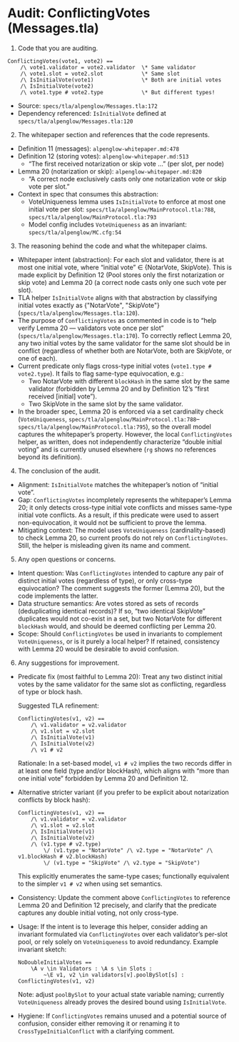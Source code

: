 # Audit: ConflictingVotes (Messages.tla)

1. Code that you are auditing.

```
ConflictingVotes(vote1, vote2) ==
    /\ vote1.validator = vote2.validator  \* Same validator
    /\ vote1.slot = vote2.slot            \* Same slot
    /\ IsInitialVote(vote1)               \* Both are initial votes
    /\ IsInitialVote(vote2)
    /\ vote1.type # vote2.type            \* But different types!
```

- Source: `specs/tla/alpenglow/Messages.tla:172`
- Dependency referenced: `IsInitialVote` defined at `specs/tla/alpenglow/Messages.tla:120`

2. The whitepaper section and references that the code represents.

- Definition 11 (messages): `alpenglow-whitepaper.md:478`
- Definition 12 (storing votes): `alpenglow-whitepaper.md:513`
  - “The first received notarization or skip vote …” (per slot, per node)
- Lemma 20 (notarization or skip): `alpenglow-whitepaper.md:820`
  - “A correct node exclusively casts only one notarization vote or skip vote per slot.”
- Context in spec that consumes this abstraction:
  - VoteUniqueness lemma uses `IsInitialVote` to enforce at most one initial vote per slot: `specs/tla/alpenglow/MainProtocol.tla:788`, `specs/tla/alpenglow/MainProtocol.tla:793`
  - Model config includes `VoteUniqueness` as an invariant: `specs/tla/alpenglow/MC.cfg:54`

3. The reasoning behind the code and what the whitepaper claims.

- Whitepaper intent (abstraction): For each slot and validator, there is at most one initial vote, where “initial vote” ∈ {NotarVote, SkipVote}. This is made explicit by Definition 12 (Pool stores only the first notarization or skip vote) and Lemma 20 (a correct node casts only one such vote per slot).
- TLA helper `IsInitialVote` aligns with that abstraction by classifying initial votes exactly as {"NotarVote", "SkipVote"} (`specs/tla/alpenglow/Messages.tla:120`).
- The purpose of `ConflictingVotes` as commented in code is to “help verify Lemma 20 — validators vote once per slot” (`specs/tla/alpenglow/Messages.tla:170`). To correctly reflect Lemma 20, any two initial votes by the same validator for the same slot should be in conflict (regardless of whether both are NotarVote, both are SkipVote, or one of each).
- Current predicate only flags cross-type initial votes (`vote1.type # vote2.type`). It fails to flag same-type equivocation, e.g.:
  - Two NotarVote with different `blockHash` in the same slot by the same validator (forbidden by Lemma 20 and by Definition 12’s “first received [initial] vote”).
  - Two SkipVote in the same slot by the same validator.
- In the broader spec, Lemma 20 is enforced via a set cardinality check (`VoteUniqueness`, `specs/tla/alpenglow/MainProtocol.tla:788`–`specs/tla/alpenglow/MainProtocol.tla:795`), so the overall model captures the whitepaper’s property. However, the local `ConflictingVotes` helper, as written, does not independently characterize “double initial voting” and is currently unused elsewhere (`rg` shows no references beyond its definition).

4. The conclusion of the audit.

- Alignment: `IsInitialVote` matches the whitepaper’s notion of “initial vote”.
- Gap: `ConflictingVotes` incompletely represents the whitepaper’s Lemma 20; it only detects cross-type initial vote conflicts and misses same-type initial vote conflicts. As a result, if this predicate were used to assert non-equivocation, it would not be sufficient to prove the lemma.
- Mitigating context: The model uses `VoteUniqueness` (cardinality-based) to check Lemma 20, so current proofs do not rely on `ConflictingVotes`. Still, the helper is misleading given its name and comment.

5. Any open questions or concerns.

- Intent question: Was `ConflictingVotes` intended to capture any pair of distinct initial votes (regardless of type), or only cross-type equivocation? The comment suggests the former (Lemma 20), but the code implements the latter.
- Data structure semantics: Are votes stored as sets of records (deduplicating identical records)? If so, “two identical SkipVote” duplicates would not co-exist in a set, but two NotarVote for different `blockHash` would, and should be deemed conflicting per Lemma 20.
- Scope: Should `ConflictingVotes` be used in invariants to complement `VoteUniqueness`, or is it purely a local helper? If retained, consistency with Lemma 20 would be desirable to avoid confusion.

6. Any suggestions for improvement.

- Predicate fix (most faithful to Lemma 20): Treat any two distinct initial votes by the same validator for the same slot as conflicting, regardless of type or block hash.

  Suggested TLA refinement:

  ```
  ConflictingVotes(v1, v2) ==
      /\ v1.validator = v2.validator
      /\ v1.slot = v2.slot
      /\ IsInitialVote(v1)
      /\ IsInitialVote(v2)
      /\ v1 # v2
  ```

  Rationale: In a set-based model, `v1 # v2` implies the two records differ in at least one field (type and/or blockHash), which aligns with “more than one initial vote” forbidden by Lemma 20 and Definition 12.

- Alternative stricter variant (if you prefer to be explicit about notarization conflicts by block hash):

  ```
  ConflictingVotes(v1, v2) ==
      /\ v1.validator = v2.validator
      /\ v1.slot = v2.slot
      /\ IsInitialVote(v1)
      /\ IsInitialVote(v2)
      /\ (v1.type # v2.type)
          \/ (v1.type = "NotarVote" /\ v2.type = "NotarVote" /\ v1.blockHash # v2.blockHash)
          \/ (v1.type = "SkipVote" /\ v2.type = "SkipVote")
  ```

  This explicitly enumerates the same-type cases; functionally equivalent to the simpler `v1 # v2` when using set semantics.

- Consistency: Update the comment above `ConflictingVotes` to reference Lemma 20 and Definition 12 precisely, and clarify that the predicate captures any double initial voting, not only cross-type.

- Usage: If the intent is to leverage this helper, consider adding an invariant formulated via `ConflictingVotes` over each validator’s per-slot pool, or rely solely on `VoteUniqueness` to avoid redundancy. Example invariant sketch:

  ```
  NoDoubleInitialVotes ==
      \A v \in Validators : \A s \in Slots :
          ~\E v1, v2 \in validators[v].poolBySlot[s] : ConflictingVotes(v1, v2)
  ```

  Note: adjust `poolBySlot` to your actual state variable naming; currently `VoteUniqueness` already proves the desired bound using `IsInitialVote`.

- Hygiene: If `ConflictingVotes` remains unused and a potential source of confusion, consider either removing it or renaming it to `CrossTypeInitialConflict` with a clarifying comment.

